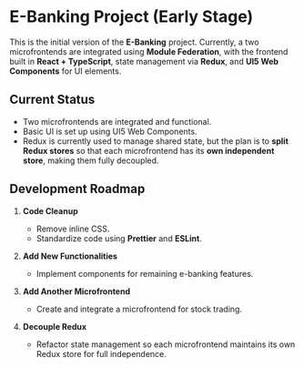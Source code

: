 # E-Banking Project (Early Stage)

This is the initial version of the **E-Banking** project. Currently, a two microfrontends are integrated using **Module Federation**, with the frontend built in **React + TypeScript**, state management via **Redux**, and **UI5 Web Components** for UI elements.

## Current Status

- Two microfrontends are integrated and functional.  
- Basic UI is set up using UI5 Web Components.  
- Redux is currently used to manage shared state, but the plan is to **split Redux stores** so that each microfrontend has its **own independent store**, making them fully decoupled.

## Development Roadmap

1. **Code Cleanup**
   - Remove inline CSS.  
   - Standardize code using **Prettier** and **ESLint**.  

3. **Add New Functionalities**
   - Implement components for remaining e-banking features.  

4. **Add Another Microfrontend**
   - Create and integrate a microfrontend for stock trading.

5. **Decouple Redux**
   - Refactor state management so each microfrontend maintains its own Redux store for full independence.
